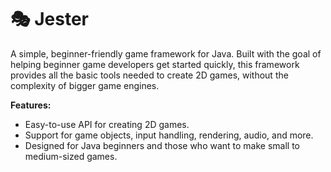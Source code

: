 # 🎭  Jester

 A simple, beginner-friendly game framework for Java. Built with the goal of helping beginner game developers get started quickly, this framework provides all the basic tools needed to create 2D games, without the complexity of bigger game engines.

**Features:**
- Easy-to-use API for creating 2D games.
- Support for game objects, input handling, rendering, audio, and more.
- Designed for Java beginners and those who want to make small to medium-sized games.




